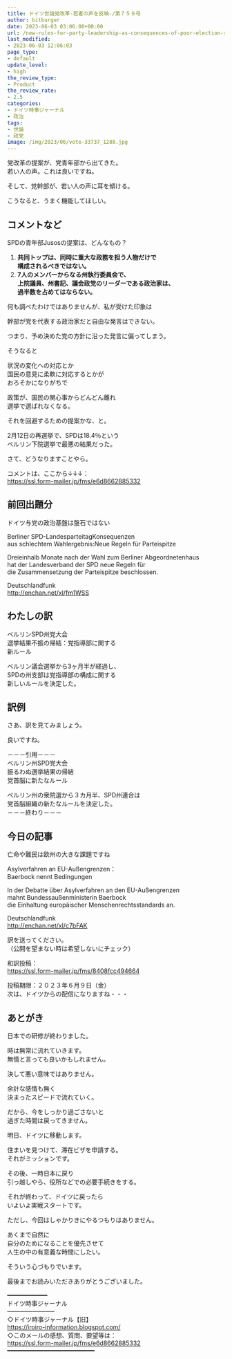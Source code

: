 ```yaml
---
title: ドイツ世論党改革-若者の声を反映-/第７５９号
author: bitburger
date: 2023-06-03 03:06:00+00:00
url: /new-rules-for-party-leadership-as-consequences-of-poor-election-results/
last_modified:
- 2023-06-03 12:06:03
page_type:
- default
update_level:
- high
the_review_type:
- Product
the_review_rate:
- 2.5
categories:
- ドイツ時事ジャーナル
- 政治
tags:
- 世論
- 政党
image: /img/2023/06/vote-33737_1280.jpg
---
```

党改革の提案が、党青年部から出てきた。  
若い人の声。これは良いですね。

そして、党幹部が、若い人の声に耳を傾ける。

こうなると、うまく機能してほしい。

## コメントなど
SPDの青年部Jusosの提案は、どんなもの？

<ol class="wp-block-list">
  <li>
    <span class="fz-22px"><strong><span class="marker-under">共同トップは、同時に重大な政務を担う人物だけで<br />構成されるべきではない。</span></strong></span>
  </li>
  <li>
    <span class="fz-22px"><strong><span class="marker-under">7人のメンバーからなる州執行委員会で、<br />上院議員、州書記、議会政党のリーダーである政治家は、<br />過半数を占めてはならない。</span></strong></span>
  </li>
</ol>

何も調べたわけではありませんが、私が受けた印象は

幹部が党を代表する政治家だと<span class="fz-22px"><span class="bold-red"><span class="marker-under">自由な発言はできない</span></span></span>。

つまり、予め決めた党の方針に沿った発言に偏ってしまう。

そうなると

状況の変化への対応とか  
国民の意見に柔軟に対応するとかが  
おろそかになりがちで

政策が、国民の関心事からどんどん離れ  
選挙で選ばれなくなる。

それを回避するための提案かな、と。

2月12日の再選挙で、SPDは<span class="fz-22px"><span class="bold-red"><span class="marker-under">18.4％</span></span></span>という  
ベルリン下院選挙で最悪の結果だった。

さて、どうなりますことやら。

コメントは、ここから↓↓↓：  
<https://ssl.form-mailer.jp/fms/e6d8662885332>

## 前回出題分
ドイツ与党の政治基盤は盤石ではない

Berliner SPD-LandesparteitagKonsequenzen  
aus schlechtem Wahlergebnis:Neue Regeln für Parteispitze

Dreieinhalb Monate nach der Wahl zum Berliner Abgeordnetenhaus  
hat der Landesverband der SPD neue Regeln für  
die Zusammensetzung der Parteispitze beschlossen.

Deutschlandfunk  
<http://enchan.net/xl/fm1WSS>

## わたしの訳
ベルリンSPD州党大会  
選挙結果不振の帰結：党指導部に関する  
新ルール

ベルリン議会選挙から3ヶ月半が経過し、  
SPDの州支部は党指導部の構成に関する  
新しいルールを決定した。

## 訳例
さあ、訳を見てみましょう。

良いですね。

－－－引用－－－  
ベルリン州SPD党大会  
振るわぬ選挙結果の帰結  
党首脳に新たなルール

ベルリン州の衆院選から３カ月半、SPD州連合は  
党首脳組織の新たなルールを決定した。  
－－－終わり－－－

## 今日の記事
亡命や難民は欧州の大きな課題ですね

Asylverfahren an EU-Außengrenzen：  
Baerbock nennt Bedingungen

In der Debatte über Asylverfahren an den EU-Außengrenzen  
mahnt Bundessaußenministerin Baerbock  
die Einhaltung europäischer Menschenrechtsstandards an.

Deutschlandfunk  
<http://enchan.net/xl/c7bFAK>

訳を送ってください。  
（公開を望まない時は希望しないにチェック）

和訳投稿：  
<https://ssl.form-mailer.jp/fms/8408fcc494664>

投稿期限：２０２３年６月９日（金）  
次は、ドイツからの配信になりますね・・・

## あとがき
日本での研修が終わりました。

時は無常に流れていきます。  
無情と言っても良いかもしれません。

決して悪い意味ではありません。

余計な感情も無く  
決まったスピードで流れていく。

だから、今をしっかり過ごさないと  
過ぎた時間は戻ってきません。

明日、ドイツに移動します。

住まいを見つけて、滞在ビザを申請する。  
それがミッションです。

その後、一時日本に戻り  
引っ越しやら、役所などでの必要手続きをする。

それが終わって、ドイツに戻ったら  
いよいよ実戦スタートです。

ただし、今回はしゃかりきにやるつもりはありません。

あくまで自然に  
自分のためになることを優先させて  
人生の中の有意義な時間にしたい。

そういう心づもりでいます。

最後までお読みいただきありがとうございました。

━━━━━━━━━━━  
ドイツ時事ジャーナル  
───────────  
◇ドイツ時事ジャーナル【旧】  
<https://iroiro-information.blogspot.com/>  
◇このメールの感想、質問、要望等は：  
<https://ssl.form-mailer.jp/fms/e6d8662885332>  
━━━━━━━━━━━━━━━━━━━━━━━━